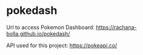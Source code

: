 # pokedash
Url to access Pokemon Dashboard: https://rachana-bolla.github.io/pokedash/

API used for this project: https://pokeapi.co/
